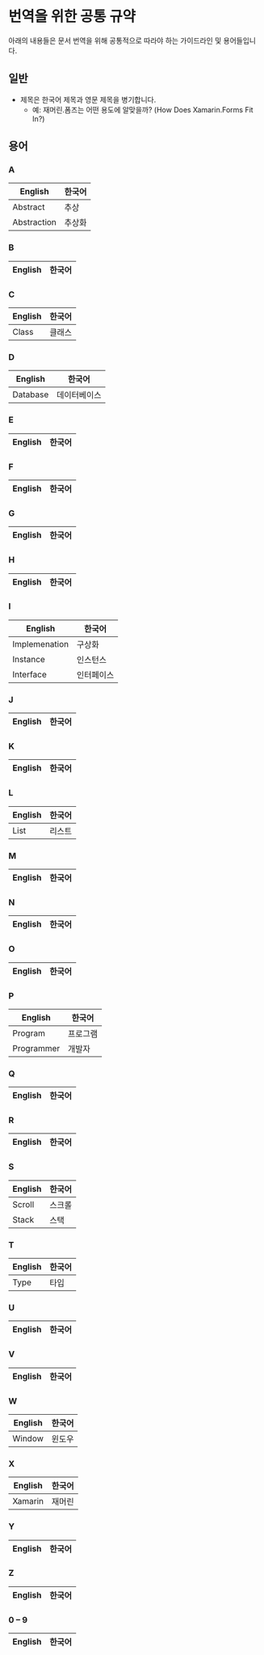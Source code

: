 # 번역을 위한 공통 규약 #

아래의 내용들은 문서 번역을 위해 공통적으로 따라야 하는 가이드라인 및 용어들입니다.


## 일반 ##

* 제목은 한국어 제목과 영문 제목을 병기합니다.
    * 예: 재머린.폼즈는 어떤 용도에 알맞을까? (How Does Xamarin.Forms Fit In?)


## 용어 ##

### A ###

| English | 한국어 |
| ------- | ----- |
| Abstract | 추상 |
| Abstraction | 추상화 |


### B ###

| English | 한국어 |
| ------- | ----- |


### C ###

| English | 한국어 |
| ------- | ----- |
| Class | 클래스 |


### D ###

| English | 한국어 |
| ------- | ----- |
| Database | 데이터베이스 |


### E ###

| English | 한국어 |
| ------- | ----- |


### F ###

| English | 한국어 |
| ------- | ----- |


### G ###

| English | 한국어 |
| ------- | ----- |


### H ###

| English | 한국어 |
| ------- | ----- |


### I ###

| English | 한국어 |
| ------- | ----- |
| Implemenation | 구상화 |
| Instance | 인스턴스 |
| Interface | 인터페이스 |


### J ###

| English | 한국어 |
| ------- | ----- |


### K ###

| English | 한국어 |
| ------- | ----- |


### L ###

| English | 한국어 |
| ------- | ----- |
| List | 리스트 |


### M ###

| English | 한국어 |
| ------- | ----- |


### N ###

| English | 한국어 |
| ------- | ----- |


### O ###

| English | 한국어 |
| ------- | ----- |


### P ###

| English | 한국어 |
| ------- | ----- |
| Program | 프로그램 |
| Programmer | 개발자 |


### Q ###

| English | 한국어 |
| ------- | ----- |


### R ###

| English | 한국어 |
| ------- | ----- |


### S ###

| English | 한국어 |
| ------- | ----- |
| Scroll | 스크롤 |
| Stack | 스택 |


### T ###

| English | 한국어 |
| ------- | ----- |
| Type | 타입 |


### U ###

| English | 한국어 |
| ------- | ----- |


### V ###

| English | 한국어 |
| ------- | ----- |


### W ###

| English | 한국어 |
| ------- | ----- |
| Window | 윈도우 |

### X ###

| English | 한국어 |
| ------- | ----- |
| Xamarin | 재머린 |


### Y ###

| English | 한국어 |
| ------- | ----- |


### Z ###

| English | 한국어 |
| ------- | ----- |


### 0 &ndash; 9 ###

| English | 한국어 |
| ------- | ----- |
